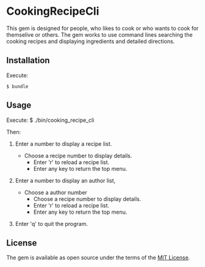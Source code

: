 # CookingRecipeCli

This gem is designed for people, who likes to cook or who wants to cook for themselive or others.   The gem works to use command lines searching the cooking recipes and displaying ingredients and detailed directions. 

## Installation

Execute:

    $ bundle

## Usage

Execute: 
    $ ./bin/cooking_recipe_cli

Then:

1. Enter a number to display a recipe list.
    * Choose a recipe number to display details.
        * Enter 'r' to reload a recipe list.
        * Enter any key to return the top menu.

2. Enter a number to display an author list, 
    * Choose a author number
        * Choose a recipe number to display details.
        * Enter 'r' to reload a recipe list.
        * Enter any key to return the top menu.
    
3. Enter 'q' to quit the program.

## License

The gem is available as open source under the terms of the [MIT License](https://opensource.org/licenses/MIT).
